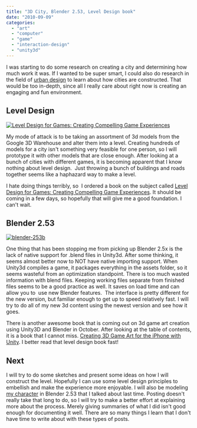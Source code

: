 ```yaml
---
title: "3D City, Blender 2.53, Level Design book"
date: "2010-09-09"
categories: 
  - "art"
  - "computer"
  - "game"
  - "interaction-design"
  - "unity3d"
---
```


I was starting to do some research on creating a city and determining how much work it was. If I wanted to be super smart, I could also do research in the field of [urban design](http://en.wikipedia.org/wiki/Urban_design) to learn about how cities are constructed. That would be too in-depth, since all I really care about right now is creating an engaging and fun environment.

## Level Design

[![Level Design for Games: Creating Compelling Game Experiences](/images/level-design-2.jpg "Level Design book")](http://blog.scottpetrovic.com/wp-content/uploads/2010/09/level-design-2.jpg)

My mode of attack is to be taking an assortment of 3d models from the Google 3D Warehouse and alter them into a level. Creating hundreds of models for a city isn't something very feasible for one person, so I will prototype it with other models that are close enough. After looking at a bunch of cities with different games, it is becoming apparent that I know nothing about level design.  Just throwing a bunch of buildings and roads together seems like a haphazard way to make a level.

I hate doing things terribly, so  I ordered a book on the subject called [Level Design for Games: Creating Compelling Game Experiences](http://www.amazon.com/gp/product/0321375971/ref=oss_product). It should be coming in a few days, so hopefully that will give me a good foundation. I can't wait.

## Blender 2.53

[![](/images/blender-253b.jpg "blender-253b")](http://blog.scottpetrovic.com/wp-content/uploads/2010/09/blender-253b.jpg)

One thing that has been stopping me from picking up Blender 2.5x is the lack of native support for .blend files in Unity3d. After some thinking, it seems almost better now to NOT have native importing support. When Unity3d compiles a game, it packages everything in the assets folder, so it seems wasteful from an optimization standpoint. There is too much wasted information with blend files. Keeping working files separate from finished files seems to be a good practice as well. It saves on load time and can allow you to  use new Blender features.  The interface is pretty different for the new version, but familiar enough to get up to speed relatively fast. I will try to do all of my new 3d content using the newest version and see how it goes.

There is another awesome book that is coming out on 3d game art creation using Unity3D and Blender in October. After looking at the table of contents, it is a book that I cannot miss. [Creating 3D Game Art for the iPhone with Unity](http://www.elsevier.com/wps/find/bookdescription.authors/723867/description#description). I better read that level design book fast!

## Next

I will try to do some sketches and present some ideas on how I will construct the level. Hopefully I can use some level design principles to embellish and make the experience more enjoyable. I will also be modeling [my character](http://blog.scottpetrovic.com/2010/08/witch-hunting-game-idea/) in Blender 2.53 that I talked about last time. Posting doesn't really take that long to do, so I will try to make a better effort at explaining more about the process. Merely giving summaries of what I did isn't good enough for documenting it well. There are so many things I learn that I don't have time to write about with these types of posts.
